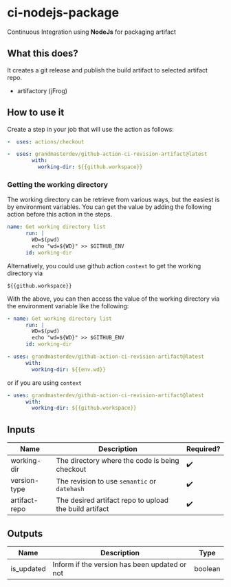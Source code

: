 # ci-nodejs-package

Continuous Integration using **NodeJs** for packaging artifact

## What this does?

It creates a git release and publish the build artifact to selected artifact repo.

- artifactory (jFrog)

## How to use it

Create a step in your job that will use the action as follows:

```yaml
-  uses: actions/checkout

-  uses: grandmasterdev/github-action-ci-revision-artifact@latest
        with:
          working-dir: ${{github.workspace}}

```

### Getting the working directory

The working directory can be retrieve from various ways, but the easiest is by environment variables.
You can get the value by adding the following action before this action in the steps.

```yaml
name: Get working directory list
      run: |
        WD=$(pwd)
        echo "wd=${WD}" >> $GITHUB_ENV
      id: working-dir

```

Alternatively, you could use github action `context` to get the working directory via

```
${{github.workspace}}
```

With the above, you can then access the value of the working directory via the environment variable like the following:

```yaml
- name: Get working directory list
      run: |
        WD=$(pwd)
        echo "wd=${WD}" >> $GITHUB_ENV
      id: working-dir

- uses: grandmasterdev/github-action-ci-revision-artifact@latest
      with:
        working-dir: ${{env.wd}}
```

or if you are using `context`

```yaml
- uses: grandmasterdev/github-action-ci-revision-artifact@latest
      with:
        working-dir: ${{github.workspace}}
```

## Inputs

| Name          | Description                                            | Required?          |
| ------------- | ------------------------------------------------------ | ------------------ |
| working-dir   | The directory where the code is being checkout         | :heavy_check_mark: |
| version-type  | The revision to use `semantic` or `datehash`           | :heavy_check_mark: |
| artifact-repo | The desired artifact repo to upload the build artifact | :heavy_check_mark: |

## Outputs

| Name       | Description                                   | Type    |
| ---------- | --------------------------------------------- | ------- |
| is_updated | Inform if the version has been updated or not | boolean |
